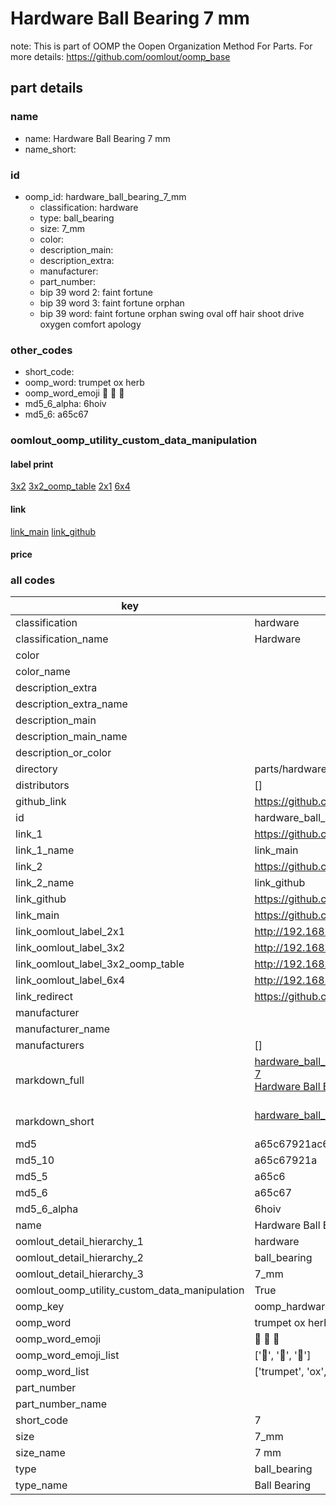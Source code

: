 # Hardware Ball Bearing 7 mm  

note: This is part of OOMP the Oopen Organization Method For Parts. For more details: https://github.com/oomlout/oomp_base

##  part details
  







### name
* name: Hardware Ball Bearing 7 mm
* name_short: 
### id
* oomp_id: hardware_ball_bearing_7_mm
  * classification: hardware
  * type: ball_bearing
  * size: 7_mm
  * color: 
  * description_main: 
  * description_extra: 
  * manufacturer: 
  * part_number: 
  * bip 39 word 2: faint fortune
  * bip 39 word 3: faint fortune orphan
  * bip 39 word: faint fortune orphan swing oval off hair shoot drive oxygen comfort apology

### other_codes
* short_code: 
* oomp_word: trumpet ox herb
* oomp_word_emoji :trumpet: :ox: :herb:
* md5_6_alpha: 6hoiv
* md5_6: a65c67






### oomlout_oomp_utility_custom_data_manipulation
#### label print
[3x2](http://192.168.1.245:1112/?label=oomp%206hoiv)
[3x2_oomp_table](http://192.168.1.108:1112/?label=oomp%206hoiv)
[2x1](http://192.168.1.242:1112/?label=oomp%206hoiv)
[6x4](http://192.168.1.55:1112/?label=oomp%206hoiv)    

#### link

[link_main](https://github.com/oomlout/oomlout_oomp_version_1_messy/tree/main/parts/hardware_ball_bearing_7_mm) [link_github](https://github.com/oomlout/oomlout_oomp_version_1_messy/tree/main/parts/hardware_ball_bearing_7_mm)                             

#### price







### all codes 
| key | value |  
| --- | --- |  
| classification | hardware |  
| classification_name | Hardware |  
| color |  |  
| color_name |  |  
| description_extra |  |  
| description_extra_name |  |  
| description_main |  |  
| description_main_name |  |  
| description_or_color |   |  
| directory | parts/hardware_ball_bearing_7_mm |  
| distributors | [] |  
| github_link | https://github.com/oomlout/oomlout_oomp_part_src/tree/main/parts/hardware_ball_bearing_7_mm |  
| id | hardware_ball_bearing_7_mm |  
| link_1 | https://github.com/oomlout/oomlout_oomp_version_1_messy/tree/main/parts/hardware_ball_bearing_7_mm |  
| link_1_name | link_main |  
| link_2 | https://github.com/oomlout/oomlout_oomp_version_1_messy/tree/main/parts/hardware_ball_bearing_7_mm |  
| link_2_name | link_github |  
| link_github | https://github.com/oomlout/oomlout_oomp_version_1_messy/tree/main/parts/hardware_ball_bearing_7_mm |  
| link_main | https://github.com/oomlout/oomlout_oomp_version_1_messy/tree/main/parts/hardware_ball_bearing_7_mm |  
| link_oomlout_label_2x1 | http://192.168.1.242:1112/?label=oomp%206hoiv |  
| link_oomlout_label_3x2 | http://192.168.1.245:1112/?label=oomp%206hoiv |  
| link_oomlout_label_3x2_oomp_table | http://192.168.1.108:1112/?label=oomp%206hoiv |  
| link_oomlout_label_6x4 | http://192.168.1.55:1112/?label=oomp%206hoiv |  
| link_redirect | https://github.com/oomlout/oomlout_oomp_version_1_messy/tree/main/parts/hardware_ball_bearing_7_mm |  
| manufacturer |  |  
| manufacturer_name |  |  
| manufacturers | [] |  
| markdown_full | [hardware_ball_bearing_7_mm](none)<br>[7](none)<br>[Hardware Ball Bearing 7 Mm](none)<br><br> |  
| markdown_short | [hardware_ball_bearing_7_mm](none)<br><br> |  
| md5 | a65c67921ac68d0a654eddc13996e28f |  
| md5_10 | a65c67921a |  
| md5_5 | a65c6 |  
| md5_6 | a65c67 |  
| md5_6_alpha | 6hoiv |  
| name | Hardware Ball Bearing 7 mm |  
| oomlout_detail_hierarchy_1 | hardware |  
| oomlout_detail_hierarchy_2 | ball_bearing |  
| oomlout_detail_hierarchy_3 | 7_mm |  
| oomlout_oomp_utility_custom_data_manipulation | True |  
| oomp_key | oomp_hardware_ball_bearing_7_mm |  
| oomp_word | trumpet ox herb |  
| oomp_word_emoji | :trumpet: :ox: :herb: |  
| oomp_word_emoji_list | [':trumpet:', ':ox:', ':herb:'] |  
| oomp_word_list | ['trumpet', 'ox', 'herb'] |  
| part_number |  |  
| part_number_name |  |  
| short_code | 7 |  
| size | 7_mm |  
| size_name | 7 mm |  
| type | ball_bearing |  
| type_name | Ball Bearing |  
